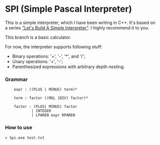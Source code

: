 # SPI (Simple Pascal Interpreter)

This is a simple interpreter, which I have been writing in C++. It's based on a series ["Let's Build A Simple Interpreter"](https://ruslanspivak.com/lsbasi-part1/). I highly recommend it to you.

This branch is a basic calculator.

For now, the interpreter supports following stuff:
- Binary operations: '+', '-', '*', and '/';
- Unary operations: '+', '-';
- Parenthesized expressions with arbitrary depth nesting.

### Grammar
```
    expr : ((PLUS | MINUS) term)*

    term : factor ((MUL |DIV) factor)*

    factor : (PLUS| MINUS) factor 
		    | INTEGER 
		    | LPAREN expr RPAREN

```
### How to use
```
> Spi.exe test.txt
```